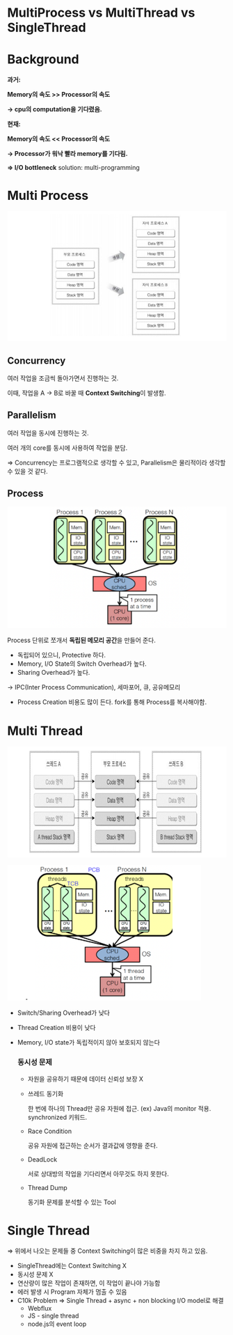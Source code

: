 # MultiProcess vs MultiThread vs SingleThread

# Background

**과거:**

**Memory의 속도 >> Processor의 속도**

**→ cpu의 computation을 기다렸음.**

**현재:** 

**Memory의 속도 << Processor의 속도**

**→ Processor가 워낙 빨라 memory를 기다림.**

**⇒ I/O bottleneck**
solution: multi-programming

# Multi Process

![Untitled](Untitled.png)

## Concurrency

여러 작업을 조금씩 돌아가면서 진행하는 것.

이때, 작업을 A → B로 바꿀 때 **Context Switching**이 발생함.

## Parallelism

여러 작업을 동시에 진행하는 것.

여러 개의 core를 동시에 사용하여 작업을 분담.

⇒ Concurrency는 프로그램적으로 생각할 수 있고, Parallelism은 물리적이라 생각할 수 있을 것 같다.

## Process

![Untitled](Untitled%201.png)

Process 단위로 쪼개서 **독립된 메모리 공간**을 만들어 준다.

- 독립되어 있으니, Protective 하다.
- Memory, I/O State의 Switch Overhead가 높다.
- Sharing Overhead가 높다.

→ IPC(Inter Process Communication), 세마포어, 큐, 공유메모리

- Process Creation 비용도 많이 든다.
fork를 통해 Process를 복사해야함.

# Multi Thread

![Untitled](Untitled%202.png)

![Untitled](Untitled%203.png)

- Switch/Sharing Overhead가 낮다
- Thread Creation 비용이 낮다
- Memory, I/O state가 독립적이지 않아 보호되지 않는다
    
    ### 동시성 문제
    
    - 자원을 공유하기 때문에 데이터 신뢰성 보장 X
    - 쓰레드 동기화
        
        한 번에 하나의 Thread만 공유 자원에 접근.
        (ex) Java의 monitor 적용. synchronized 키워드.
        
    - Race Condition
        
        공유 자원에 접근하는 순서가 결과값에 영향을 준다.
        
    - DeadLock
        
        서로 상대방의 작업을 기다리면서 아무것도 하지 못한다.
        
    - Thread Dump
        
        동기화 문제를 분석할 수 있는 Tool
        

# Single Thread

⇒ 위에서 나오는 문제들 중 Context Switching이 많은 비중을 차지 하고 있음.

- SingleThread에는 Context Switching X
- 동시성 문제 X
- 연산량이 많은 작업이 존재하면, 이 작업이 끝나야 가능함
- 에러 발생 시 Program 자체가 멈출 수 있음
- C10k Problem ⇒ Single Thread + async + non blocking I/O model로 해결
    - Webflux
    - JS - single thread
    - node.js의 event loop